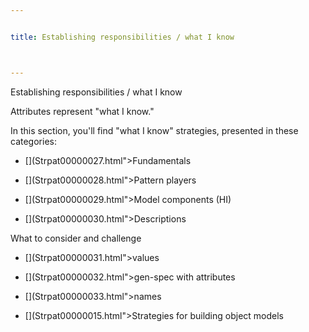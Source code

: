 ```yaml
---


title: Establishing responsibilities / what I know



---
```



<p>Establishing responsibilities / what I know </p>

<p>Attributes represent &quot;what I know.&quot; </p>

<p>In this section, you'll find &quot;what I know&quot; strategies, presented in these
categories: </p>

* [](Strpat00000027.html">Fundamentals</a></li>

* [](Strpat00000028.html">Pattern players</a></li>

* [](Strpat00000029.html">Model components (HI)</a></li>

* [](Strpat00000030.html">Descriptions</a></li>

<p>What to consider and challenge </p>

* [](Strpat00000031.html">values</a></li>

* [](Strpat00000032.html">gen-spec with attributes</a></li>

* [](Strpat00000033.html">names</a></li>

* [](Strpat00000015.html">Strategies for building object models</a></li>


